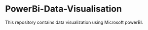 # PowerBi-Data-Visualisation
This repository contains data visualization using Microsoft powerBI.  
